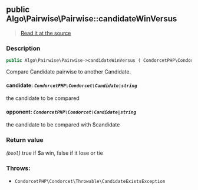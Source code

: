 ## public Algo\Pairwise\Pairwise::candidateWinVersus

> [Read it at the source](https://github.com/julien-boudry/Condorcet/blob/master/src/Algo/Pairwise/Pairwise.php#L212)

### Description    

```php
public Algo\Pairwise\Pairwise->candidateWinVersus ( CondorcetPHP\Condorcet\Candidate|string $candidate , CondorcetPHP\Condorcet\Candidate|string $opponent ): bool
```

Compare Candidate pairwise to another Candidate.
    

#### **candidate:** *`CondorcetPHP\Condorcet\Candidate|string`*   
the candidate to be compared    


#### **opponent:** *`CondorcetPHP\Condorcet\Candidate|string`*   
the candidate to be compared with $candidate    


### Return value   

*(`bool`)* true if $a win, false if it lose or tie



### Throws:   

* ```CondorcetPHP\Condorcet\Throwable\CandidateExistsException``` 
